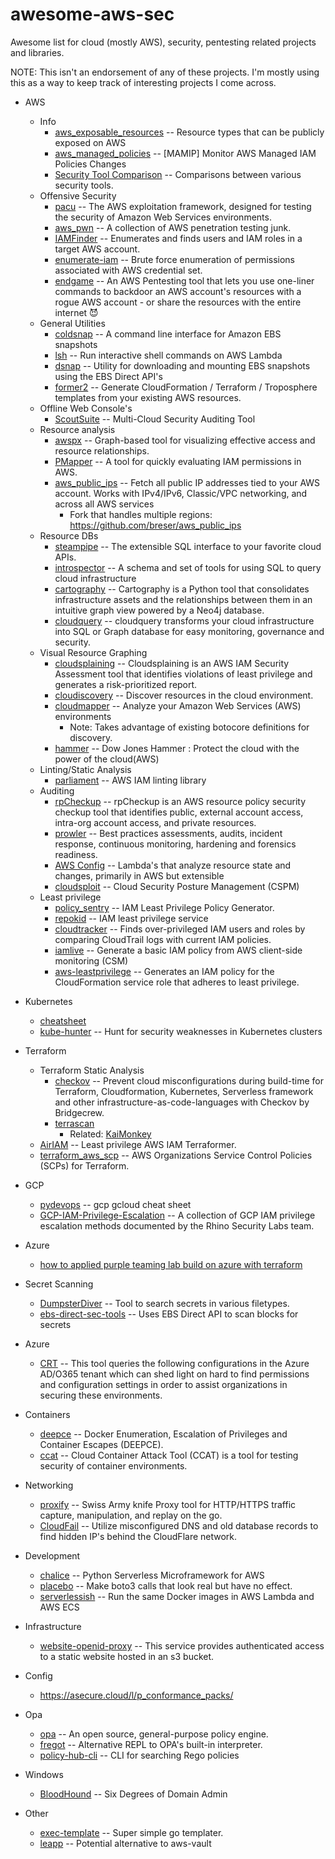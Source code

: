 # awesome-aws-sec
Awesome list for cloud (mostly AWS), security, pentesting related projects and libraries.

NOTE: This isn't an endorsement of any of these projects. I'm mostly using this as a way to keep track of interesting projects I come across.


* AWS
  * Info
    * [aws_exposable_resources](https://github.com/SummitRoute/aws_exposable_resources) -- Resource types that can be publicly exposed on AWS
    * [aws_managed_policies](https://github.com/z0ph/aws_managed_policies) -- [MAMIP] Monitor AWS Managed IAM Policies Changes
    * [Security Tool Comparison](https://summitroute.github.io/aws_research/security_tool_comparison.html) -- Comparisons between various security tools.
  * Offensive Security
    * [pacu](https://github.com/RhinoSecurityLabs/pacu) -- The AWS exploitation framework, designed for testing the security of Amazon Web Services environments.
    * [aws_pwn](https://github.com/dagrz/aws_pwn) -- A collection of AWS penetration testing junk.
    * [IAMFinder](https://github.com/prisma-cloud/IAMFinder) -- Enumerates and finds users and IAM roles in a target AWS account.
    * [enumerate-iam](https://github.com/andresriancho/enumerate-iam) -- Brute force enumeration of permissions associated with AWS credential set.
    * [endgame](https://github.com/brandongalbraith/endgame) -- An AWS Pentesting tool that lets you use one-liner commands to backdoor an AWS account's resources with a rogue AWS account - or share the resources with the entire internet 😈
  * General Utilities
    * [coldsnap](https://github.com/awslabs/coldsnap) -- A command line interface for Amazon EBS snapshots
    * [lsh](https://github.com/tobilg/lsh) -- Run interactive shell commands on AWS Lambda
    * [dsnap](https://github.com/RhinoSecurityLabs/dsnap) -- Utility for downloading and mounting EBS snapshots using the EBS Direct API's
    * [former2](https://github.com/iann0036/former2) -- Generate CloudFormation / Terraform / Troposphere templates from your existing AWS resources.
  * Offline Web Console's
    * [ScoutSuite](https://github.com/nccgroup/ScoutSuite) -- Multi-Cloud Security Auditing Tool
  * Resource analysis
    * [awspx](https://github.com/FSecureLABS/awspx) -- Graph-based tool for visualizing effective access and resource relationships.    
    * [PMapper](https://github.com/nccgroup/PMapper) -- A tool for quickly evaluating IAM permissions in AWS.
    * [aws_public_ips](https://github.com/arkadiyt/aws_public_ips) -- Fetch all public IP addresses tied to your AWS account. Works with IPv4/IPv6, Classic/VPC networking, and across all AWS services
      * Fork that handles multiple regions: https://github.com/breser/aws_public_ips
  * Resource DBs
    * [steampipe](https://steampipe.io/) -- The extensible SQL interface to your favorite cloud APIs.
    * [introspector](https://github.com/goldfiglabs/introspector) -- A schema and set of tools for using SQL to query cloud infrastructure
    * [cartography](https://github.com/lyft/cartography) -- Cartography is a Python tool that consolidates infrastructure assets and the relationships between them in an intuitive graph view powered by a Neo4j database.
    * [cloudquery](https://github.com/cloudquery/cloudquery) -- cloudquery transforms your cloud infrastructure into SQL or Graph database for easy monitoring, governance and security.
  * Visual Resource Graphing
    * [cloudsplaining](https://github.com/salesforce/cloudsplaining) -- Cloudsplaining is an AWS IAM Security Assessment tool that identifies violations of least privilege and generates a risk-prioritized report.
    * [cloudiscovery](https://github.com/Cloud-Architects/cloudiscovery) -- Discover resources in the cloud environment.
    * [cloudmapper](https://github.com/duo-labs/cloudmapper) -- Analyze your Amazon Web Services (AWS) environments
      * Note: Takes advantage of existing botocore definitions for discovery.
    * [hammer](https://github.com/dowjones/hammer) -- Dow Jones Hammer : Protect the cloud with the power of the cloud(AWS)
  * Linting/Static Analysis
      * [parliament](https://github.com/duo-labs/parliament) -- AWS IAM linting library
  * Auditing
    * [rpCheckup](https://github.com/goldfiglabs/rpCheckup) -- rpCheckup is an AWS resource policy security checkup tool that identifies public, external account access, intra-org account access, and private resources.
    * [prowler](https://github.com/toniblyx/prowler) -- Best practices assessments, audits, incident response, continuous monitoring, hardening and forensics readiness.
    * [AWS Config](https://aws.amazon.com/config/) -- Lambda's that analyze resource state and changes, primarily in AWS but extensible
    * [cloudsploit](https://github.com/aquasecurity/cloudsploit) -- Cloud Security Posture Management (CSPM)
  * Least privilege
    * [policy_sentry](https://github.com/salesforce/policy_sentry) -- IAM Least Privilege Policy Generator.
    * [repokid](https://github.com/Netflix/repokid) -- IAM least privilege service
    * [cloudtracker](https://github.com/duo-labs/cloudtracker) -- Finds over-privileged IAM users and roles by comparing CloudTrail logs with current IAM policies.
    * [iamlive](https://github.com/iann0036/iamlive) -- Generate a basic IAM policy from AWS client-side monitoring (CSM)
    * [aws-leastprivilege](https://github.com/iann0036/aws-leastprivilege) -- Generates an IAM policy for the CloudFormation service role that adheres to least privilege.

* Kubernetes
  * [cheatsheet](https://kubernetes.io/docs/reference/kubectl/cheatsheet/)
  * [kube-hunter](https://github.com/aquasecurity/kube-hunter) -- Hunt for security weaknesses in Kubernetes clusters

* Terraform
  * Terraform Static Analysis
    * [checkov](https://github.com/bridgecrewio/checkov) -- Prevent cloud misconfigurations during build-time for Terraform, Cloudformation, Kubernetes, Serverless framework and other infrastructure-as-code-languages with Checkov by Bridgecrew.
    * [terrascan](https://github.com/accurics/terrascan)
      * Related: [KaiMonkey](https://github.com/accurics/KaiMonkey)  
  * [AirIAM](https://github.com/bridgecrewio/AirIAM) -- Least privilege AWS IAM Terraformer.
  * [terraform_aws_scp](https://github.com/ScaleSec/terraform_aws_scp) -- AWS Organizations Service Control Policies (SCPs) for Terraform.
  

* GCP
  * [pydevops](https://gist.github.com/pydevops/cffbd3c694d599c6ca18342d3625af97) -- gcp gcloud cheat sheet
  * [GCP-IAM-Privilege-Escalation](https://github.com/RhinoSecurityLabs/GCP-IAM-Privilege-Escalation) -- A collection of GCP IAM privilege escalation methods documented by the Rhino Security Labs team.

* Azure
  * [how to applied purple teaming lab build on azure with terraform](https://www.blackhillsinfosec.com/how-to-applied-purple-teaming-lab-build-on-azure-with-terraform/)

* Secret Scanning
  * [DumpsterDiver](https://github.com/securing/DumpsterDiver) -- Tool to search secrets in various filetypes.
  * [ebs-direct-sec-tools](https://github.com/crypsisgroup/ebs-direct-sec-tools) -- Uses EBS Direct API to scan blocks for secrets

 * Azure
   * [CRT](https://github.com/CrowdStrike/CRT) -- This tool queries the following configurations in the Azure AD/O365 tenant which can shed light on hard to find permissions and configuration settings in order to assist organizations in securing these environments.

 * Containers
   * [deepce](https://github.com/stealthcopter/deepce/) -- Docker Enumeration, Escalation of Privileges and Container Escapes (DEEPCE).
   * [ccat](https://github.com/RhinoSecurityLabs/ccat) -- Cloud Container Attack Tool (CCAT) is a tool for testing security of container environments.

 * Networking
   * [proxify](https://github.com/projectdiscovery/proxify) -- Swiss Army knife Proxy tool for HTTP/HTTPS traffic capture, manipulation, and replay on the go.
   * [CloudFail](https://github.com/m0rtem/CloudFail) -- Utilize misconfigured DNS and old database records to find hidden IP's behind the CloudFlare network.

 * Development
   * [chalice](https://github.com/aws/chalice) -- Python Serverless Microframework for AWS
   * [placebo](https://github.com/garnaat/placebo) -- Make boto3 calls that look real but have no effect.
   * [serverlessish](https://github.com/glassechidna/serverlessish) -- Run the same Docker images in AWS Lambda and AWS ECS

 * Infrastructure
   * [website-openid-proxy](https://github.com/wolfeidau/website-openid-proxy) -- This service provides authenticated access to a static website hosted in an s3 bucket.

 * Config
   * https://asecure.cloud/l/p_conformance_packs/


 * Opa
   * [opa](https://github.com/open-policy-agent/opa) -- An open source, general-purpose policy engine.
   * [fregot](https://github.com/fugue/fregot) -- Alternative REPL to OPA's built-in interpreter.
   * [policy-hub-cli](https://github.com/policy-hub/policy-hub-cli) -- CLI for searching Rego policies

* Windows
   * [BloodHound](https://github.com/BloodHoundAD/BloodHound) -- Six Degrees of Domain Admin

 * Other
   * [exec-template](https://github.com/groob/exec-template) -- Super simple go templater.
   * [leapp](https://github.com/Noovolari/leapp) -- Potential alternative to aws-vault


